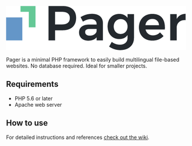![Pager](https://raw.githubusercontent.com/marceickhoff/Pager/master/pager-logo.png)

Pager is a minimal PHP framework to easily build multilingual file-based websites. No database required. Ideal for smaller projects.

## Requirements

* PHP 5.6 or later
* Apache web server

## How to use

For detailed instructions and references [check out the wiki](https://github.com/marceickhoff/Pager/wiki).